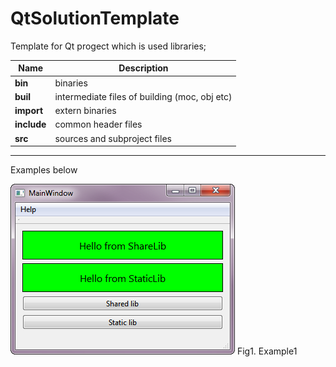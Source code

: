 # QtSolutionTemplate

Template for Qt progect which is used libraries;


| Name | Description
| ------ |------ |
| **bin** | binaries |
| **buil** | intermediate files of building (moc, obj etc)  |
| **import**| extern binaries |
| **include** | common header files |
| **src** | sources and subproject files |

---
Examples below

![Example](./doc/screens/screen1.png)
Fig1. Example1

